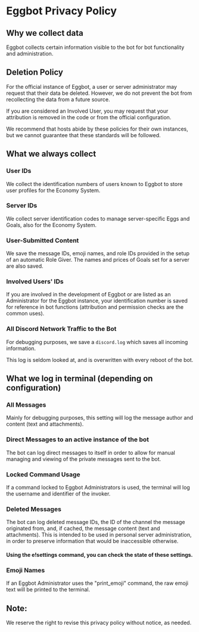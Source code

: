 # Eggbot Privacy Policy

## Why we collect data
Eggbot collects certain information visible to the bot for bot functionality and administration.

## Deletion Policy
For the official instance of Eggbot, a user or server administrator may request that their data be deleted. However, we do not prevent the bot from recollecting the data from a future source.

If you are considered an Involved User, you may request that your attribution is removed in the code or from the official configuration. 

We recommend that hosts abide by these policies for their own instances, but we cannot guarantee that these standards will be followed.

## What we always collect

### User IDs
We collect the identification numbers of users known to Eggbot to store user profiles for the Economy System.

### Server IDs
We collect server identification codes to manage server-specific Eggs and Goals, also for the Economy System.

### User-Submitted Content
We save the message IDs, emoji names, and role IDs provided in the setup of an automatic Role Giver.
The names and prices of Goals set for a server are also saved.

### Involved Users' IDs
If you are involved in the development of Eggbot or are listed as an Administrator for the Eggbot instance, your identification number is saved for reference in bot functions (attribution and permission checks are the common uses).

### All Discord Network Traffic to the Bot
For debugging purposes, we save a `discord.log` which saves all incoming information.

This log is seldom looked at, and is overwritten with every reboot of the bot.

## What we log in terminal (depending on configuration)

### All Messages
Mainly for debugging purposes, this setting will log the message author and content (text and attachments).

### Direct Messages to an active instance of the bot
The bot can log direct messages to itself in order to allow for manual managing and viewing of the private messages sent to the bot.
### Locked Command Usage
If a command locked to Eggbot Administrators is used, the terminal will log the username and identifier of the invoker.

### Deleted Messages
The bot can log deleted message IDs, the ID of the channel the message originated from, and, if cached, the message content (text and attachments).
This is intended to be used in personal server administration, in order to preserve information that would be inaccessible otherwise.

#### Using the e!settings command, you can check the state of these settings.

### Emoji Names
If an Eggbot Administrator uses the "print_emoji" command, the raw emoji text will be printed to the terminal.

## Note:
We reserve the right to revise this privacy policy without notice, as needed.
 